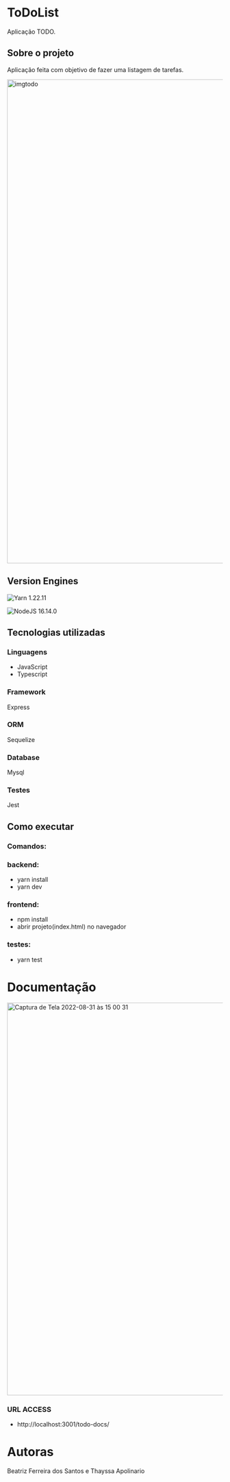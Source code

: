 # ToDoList
Aplicação TODO.

## Sobre o projeto
Aplicação feita com objetivo de fazer uma listagem de tarefas.

<img width="1129" alt="imgtodo" src="https://user-images.githubusercontent.com/60610706/178370222-ffffc580-0cda-45f0-a215-ffec62d036f5.png">

## Version Engines

![Yarn](https://img.shields.io/badge/yarn-%232C8EBB.svg?style=for-the-badge&logo=yarn&logoColor=white)  1.22.11

![NodeJS](https://img.shields.io/badge/node.js-6DA55F?style=for-the-badge&logo=node.js&logoColor=white)  16.14.0

## Tecnologias utilizadas

### Linguagens
- JavaScript <img height="14em" src="https://img.shields.io/badge/javascript-%23323330.svg?style=for-the-badge&logo=javascript&logoColor=%23F7DF1E" />
- Typescript <img height="14em" src="https://img.shields.io/badge/typescript-%23007ACC.svg?style=for-the-badge&logo=typescript&logoColor=white" />

### Framework
Express <img height="14em" src="https://img.shields.io/badge/express.js-%23404d59.svg?style=for-the-badge&logo=express&logoColor=%2361DAFB" />

### ORM 
Sequelize <img height="14em" src="https://img.shields.io/badge/Sequelize-52B0E7?style=for-the-badge&logo=Sequelize&logoColor=white" />

### Database
Mysql <img height="14em" src="https://img.shields.io/badge/mysql-%2300f.svg?style=for-the-badge&logo=mysql&logoColor=white" />

### Testes
Jest <img height="14em" src="https://img.shields.io/badge/-jest-%23C21325?style=for-the-badge&logo=jest&logoColor=white" />

## Como executar
### Comandos: 
### backend:
- yarn install
- yarn dev
### frontend:
- npm install
- abrir projeto(index.html) no navegador
### testes:
- yarn test

# Documentação

<img width="916" alt="Captura de Tela 2022-08-31 às 15 00 31" src="https://user-images.githubusercontent.com/60610706/187747654-1f7675a6-5153-4ab7-9ac5-e0f1ed1da114.png">

### URL ACCESS
- http://localhost:3001/todo-docs/
 
# Autoras
Beatriz Ferreira dos Santos e Thayssa Apolinario
 
